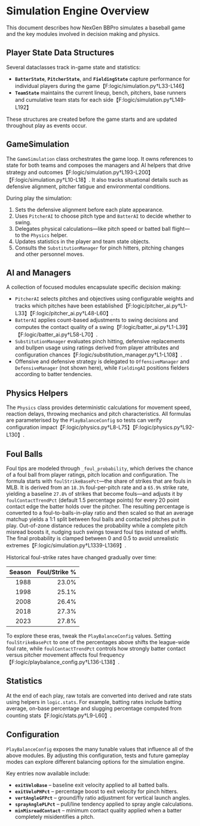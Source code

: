 # Simulation Engine Overview

This document describes how NexGen BBPro simulates a baseball game and the key
modules involved in decision making and physics.

## Player State Data Structures

Several dataclasses track in-game state and statistics:

- **`BatterState`**, **`PitcherState`**, and **`FieldingState`** capture
  performance for individual players during the game【F:logic/simulation.py†L33-L146】
- **`TeamState`** maintains the current lineup, bench, pitchers, base runners and
  cumulative team stats for each side【F:logic/simulation.py†L149-L192】

These structures are created before the game starts and are updated throughout
play as events occur.

## GameSimulation

The `GameSimulation` class orchestrates the game loop.  It owns references to
state for both teams and composes the managers and AI helpers that drive
strategy and outcomes【F:logic/simulation.py†L193-L200】【F:logic/simulation.py†L10-L18】.
It also tracks situational details such as defensive alignment, pitcher fatigue
and environmental conditions.

During play the simulation:

1. Sets the defensive alignment before each plate appearance.
2. Uses `PitcherAI` to choose pitch type and `BatterAI` to decide whether to
   swing.
3. Delegates physical calculations—like pitch speed or batted ball flight—to the
   `Physics` helper.
4. Updates statistics in the player and team state objects.
5. Consults the `SubstitutionManager` for pinch hitters, pitching changes and
   other personnel moves.

## AI and Managers

A collection of focused modules encapsulate specific decision making:

- `PitcherAI` selects pitches and objectives using configurable weights and
  tracks which pitches have been established【F:logic/pitcher_ai.py†L1-L33】【F:logic/pitcher_ai.py†L48-L60】.
- `BatterAI` applies count-based adjustments to swing decisions and computes the
  contact quality of a swing【F:logic/batter_ai.py†L1-L39】【F:logic/batter_ai.py†L58-L70】.
- `SubstitutionManager` evaluates pinch hitting, defensive replacements and
  bullpen usage using ratings derived from player attributes and configuration
  chances【F:logic/substitution_manager.py†L1-L108】.
- Offensive and defensive strategy is delegated to `OffensiveManager` and
  `DefensiveManager` (not shown here), while `FieldingAI` positions fielders
  according to batter tendencies.

## Physics Helpers

The `Physics` class provides deterministic calculations for movement speed,
reaction delays, throwing mechanics and pitch characteristics.  All formulas are
parameterised by the `PlayBalanceConfig` so tests can verify configuration
impact【F:logic/physics.py†L8-L75】【F:logic/physics.py†L92-L130】.

## Foul Balls

Foul tips are modeled through `_foul_probability`, which derives the chance of a
foul ball from player ratings, pitch location and configuration. The formula
starts with `foulStrikeBasePct`—the share of strikes that are fouls in MLB. It is
derived from an `18.3%` foul-per-pitch rate and a `65.9%` strike rate, yielding a
baseline `27.8%` of strikes that become fouls—and adjusts it by
`foulContactTrendPct` (default 1.5 percentage points) for every 20 point contact
edge the batter holds over the pitcher. The resulting percentage is converted to
a foul-to-balls-in-play ratio and then scaled so that an average matchup yields a
1:1 split between foul balls and contacted pitches put in play.
Out-of-zone distance reduces the probability while a complete pitch misread
boosts it, nudging such swings toward foul tips instead of whiffs. The final
probability is clamped between 0 and 0.5 to avoid unrealistic extremes【F:logic/simulation.py†L1339-L1369】.

Historical foul-strike rates have changed gradually over time:

| Season | Foul/Strike % |
|-------:|--------------:|
| 1988   | 23.0% |
| 1998   | 25.1% |
| 2008   | 26.4% |
| 2018   | 27.3% |
| 2023   | 27.8% |

To explore these eras, tweak the `PlayBalanceConfig` values. Setting
`foulStrikeBasePct` to one of the percentages above shifts the league-wide foul
rate, while `foulContactTrendPct` controls how strongly batter contact versus
pitcher movement affects foul frequency【F:logic/playbalance_config.py†L136-L138】.

## Statistics

At the end of each play, raw totals are converted into derived and rate stats
using helpers in `logic.stats`.  For example, batting rates include batting
average, on-base percentage and slugging percentage computed from counting
stats【F:logic/stats.py†L9-L60】.

## Configuration

`PlayBalanceConfig` exposes the many tunable values that influence all of the
above modules.  By adjusting this configuration, tests and future gameplay modes
can explore different balancing options for the simulation engine.

Key entries now available include:

- **`exitVeloBase`** – baseline exit velocity applied to all batted balls.
- **`exitVeloPHPct`** – percentage boost to exit velocity for pinch hitters.
- **`vertAngleGFPct`** – ground/fly ratio adjustment for vertical launch angles.
- **`sprayAnglePLPct`** – pull/line tendency applied to spray angle calculations.
- **`minMisreadContact`** – minimum contact quality applied when a batter
  completely misidentifies a pitch.

